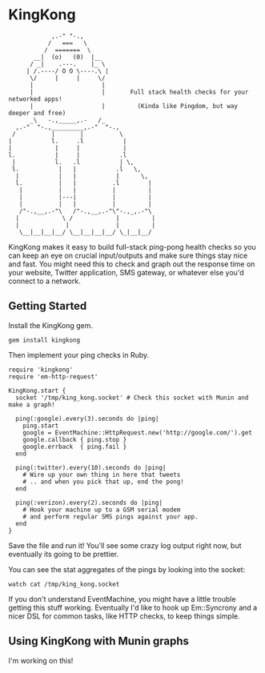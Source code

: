 # KingKong

                ,.-" "-.,
               /   ===   \
              /  =======  \
           __|  (o)   (0)  |__      
          / _|    .---.    |_ \         
         | /.----/ O O \----.\ |       
          \/     |     |     \/        
          |                   |            
          |                   |       Full stack health checks for your networked apps!
          |                   |         (Kinda like Pingdom, but way deeper and free)
          _\   -.,_____,.-   /_         
      ,.-"  "-.,_________,.-"  "-.,
     /          |       |          \  
    |           l.     .l           | 
    |            |     |            |
    l.           |     |           .l             
     |           l.   .l           | \,     
     l.           |   |           .l   \,    
      |           |   |           |      \,  
      l.          |   |          .l        |
       |          |   |          |         |
       |          |---|          |         |
       |          |   |          |         |
       /"-.,__,.-"\   /"-.,__,.-"\"-.,_,.-"\
      |            \ /            |         |
      |             |             |         |
       \__|__|__|__/ \__|__|__|__/ \_|__|__/

KingKong makes it easy to build full-stack ping-pong health checks so you can keep an eye on crucial input/outputs and make sure things stay nice and fast. You might need this to check and graph out the response time on your website, Twitter application, SMS gateway, or whatever else you'd connect to a network.

## Getting Started

Install the KingKong gem.

    gem install kingkong

Then implement your ping checks in Ruby.

    require 'kingkong'
    require 'em-http-request'

    KingKong.start {
      socket '/tmp/king_kong.socket' # Check this socket with Munin and make a graph!

      ping(:google).every(3).seconds do |ping|
        ping.start
        google = EventMachine::HttpRequest.new('http://google.com/').get
        google.callback { ping.stop }
        google.errback  { ping.fail }
      end

      ping(:twitter).every(10).seconds do |ping|
        # Wire up your own thing in here that tweets
        # .. and when you pick that up, end the pong!
      end

      ping(:verizon).every(2).seconds do |ping|
        # Hook your machine up to a GSM serial modem
        # and perform regular SMS pings against your app.
      end
    }

Save the file and run it! You'll see some crazy log output right now, but eventually its going to be prettier.

You can see the stat aggregates of the pings by looking into the socket:

    watch cat /tmp/king_kong.socket

If you don't understand EventMachine, you might have a little trouble getting this stuff working. Eventually I'd like to hook up Em::Syncrony and a nicer DSL for common tasks, like HTTP checks, to keep things simple.

## Using KingKong with Munin graphs

I'm working on this!